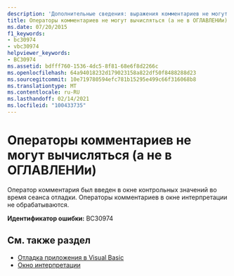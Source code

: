 ```yaml
---
description: 'Дополнительные сведения: выражения комментариев не могут вычисляться (а не в ОГЛАВЛЕНИи)'
title: Операторы комментариев не могут вычисляться (а не в ОГЛАВЛЕНИи)
ms.date: 07/20/2015
f1_keywords:
- bc30974
- vbc30974
helpviewer_keywords:
- BC30974
ms.assetid: bdfff760-1536-4dc5-8f81-68e6f8d2266c
ms.openlocfilehash: 64a94018232d179023158a822df50f8488288d23
ms.sourcegitcommit: 10e719780594efc781b15295e499c66f316068b8
ms.translationtype: MT
ms.contentlocale: ru-RU
ms.lasthandoff: 02/14/2021
ms.locfileid: "100433735"
---
```

# <a name="comment-statements-cannot-be-evaluated-not-in-toc"></a>Операторы комментариев не могут вычисляться (а не в ОГЛАВЛЕНИи)

Оператор комментария был введен в окне контрольных значений во время сеанса отладки. Операторы комментариев в окне интерпретации не обрабатываются.  
  
 **Идентификатор ошибки:** BC30974  
  
## <a name="see-also"></a>См. также раздел

- [Отладка приложения в Visual Basic](/visualstudio/debugger/debugger-basics)
- [Окно интерпретации](/visualstudio/ide/reference/immediate-window)
